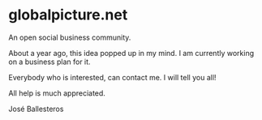 globalpicture.net
=================

An open social business community.

About a year ago, this idea popped up in my mind. 
I am currently working on a business plan for it. 

Everybody who is interested, can contact me. I will tell you all!

All help is much appreciated.

José Ballesteros
